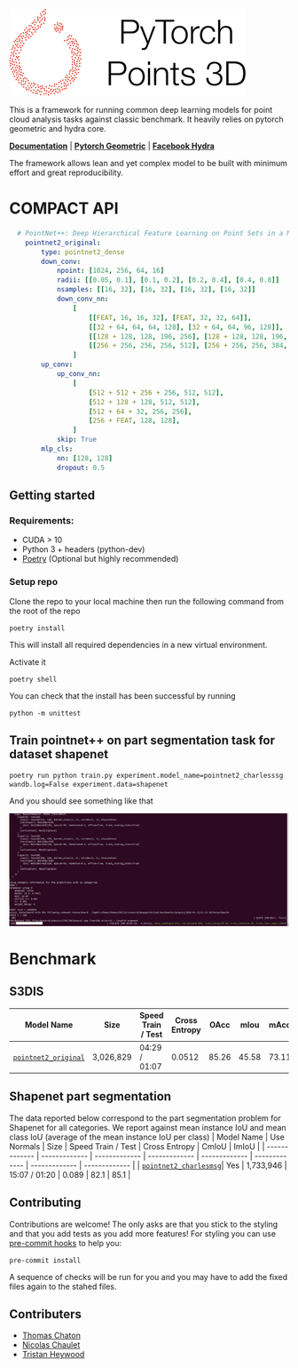 ![Project Logo](/docs/logo.png)

This is a framework for running common deep learning models for point cloud analysis tasks against classic benchmark. It heavily relies on pytorch geometric and hydra core.

**[Documentation](https://deeppointcloud-benchmarks.readthedocs.io/en/latest/)** | **[Pytorch Geometric](https://pytorch-geometric.readthedocs.io/en/latest/notes/resources.html)** | **[Facebook Hydra](https://hydra.cc/)**

The framework allows lean and yet complex model to be built with minimum effort and great reproducibility.

# COMPACT API
```yaml
  # PointNet++: Deep Hierarchical Feature Learning on Point Sets in a Metric Space (https://arxiv.org/abs/1706.02413)
    pointnet2_original:
        type: pointnet2_dense
        down_conv:
            npoint: [1024, 256, 64, 16]
            radii: [[0.05, 0.1], [0.1, 0.2], [0.2, 0.4], [0.4, 0.8]]
            nsamples: [[16, 32], [16, 32], [16, 32], [16, 32]]
            down_conv_nn:
                [
                    [[FEAT, 16, 16, 32], [FEAT, 32, 32, 64]],
                    [[32 + 64, 64, 64, 128], [32 + 64, 64, 96, 128]],
                    [[128 + 128, 128, 196, 256], [128 + 128, 128, 196, 256]],
                    [[256 + 256, 256, 256, 512], [256 + 256, 256, 384, 512]],
                ]
        up_conv:
            up_conv_nn:
                [
                    [512 + 512 + 256 + 256, 512, 512],
                    [512 + 128 + 128, 512, 512],
                    [512 + 64 + 32, 256, 256],
                    [256 + FEAT, 128, 128],
                ]
            skip: True
        mlp_cls:
            nn: [128, 128]
            dropout: 0.5
```

## Getting started
### Requirements:
* CUDA > 10
* Python 3 + headers (python-dev)
* [Poetry](https://poetry.eustace.io/) (Optional but highly recommended)

### Setup repo
Clone the repo to your local machine then run the following command from the root of the repo
```
poetry install
```
This will install all required dependencies in a new virtual environment.

Activate it
```
poetry shell
```
You can check that the install has been successful by running
```
python -m unittest
```

## Train pointnet++ on part segmentation task for dataset shapenet
```
poetry run python train.py experiment.model_name=pointnet2_charlesssg wandb.log=False experiment.data=shapenet
```
And you should see something like that

![logging](/docs/imgs/logging.png)

# Benchmark
## S3DIS


| Model Name | Size | Speed Train / Test | Cross Entropy | OAcc | mIou | mAcc |
| ------------- | ------------- | ------------- | ------------- | ------------- | ------------- | ------------- |
| [```pointnet2_original```](/benchmark/s3dis_fold5/Pointnet2_original.md)| 3,026,829 | 04:29 / 01:07 | 0.0512 | 85.26 | 45.58 | 73.11

## Shapenet part segmentation
The data reported below correspond to the part segmentation problem for Shapenet for all categories. We report against mean instance IoU and mean class IoU (average of the mean instance IoU per class)
| Model Name | Use Normals | Size | Speed Train / Test | Cross Entropy | CmIoU | ImIoU |
| ------------- | ------------- | ------------- | ------------- | ------------- | ------------- | ------------- | ------------- |
| [```pointnet2_charlesmsg```](/benchmark/shapenet/pointnet2_charlesmsg.md)| Yes | 1,733,946 | 15:07 / 01:20 | 0.089 | 82.1 | 85.1 |

## Contributing
Contributions are welcome! The only asks are that you stick to the styling and that you add tests as you add more features!
For styling you can use [pre-commit hooks](https://ljvmiranda921.github.io/notebook/2018/06/21/precommits-using-black-and-flake8/) to help you:
```
pre-commit install
```
A sequence of checks will be run for you and you may have to add the fixed files again to the stahed files.

## Contributers
- [Thomas Chaton](https://github.com/tchaton)
- [Nicolas Chaulet](https://github.com/nicolas-chaulet)
- [Tristan Heywood](https://github.com/tristanheywood)
